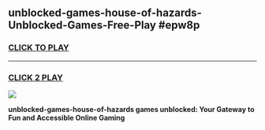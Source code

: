 
## unblocked-games-house-of-hazards-Unblocked-Games-Free-Play #epw8p
<h3>
<a href="https://us.freeplayer.one?title=unblocked-games-house-of-hazards&ref=9M">CLICK TO PLAY</a></h3>
<hr>

<h3>
<a href="https://us.freeplayer.one?title=unblocked-games-house-of-hazards&ref=9M">CLICK 2 PLAY</a>
  
</h3>

<a href="https://us.freeplayer.one?title=unblocked-games-house-of-hazards&ref=9M"><img src="https://clearcache.store/games.png"></a>


**unblocked-games-house-of-hazards games unblocked: Your Gateway to Fun and Accessible Online Gaming**
